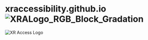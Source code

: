 # xraccessibility.github.io![XRALogo_RGB_Block_Gradation](https://user-images.githubusercontent.com/89936733/134205552-b3d52aa6-72f7-41c1-a6a1-065655faedf2.jpg)
![XR Access Logo](https://user-images.githubusercontent.com/89936733/134206042-4ac579f7-767e-4fb9-b7f8-084be414d00b.png)
